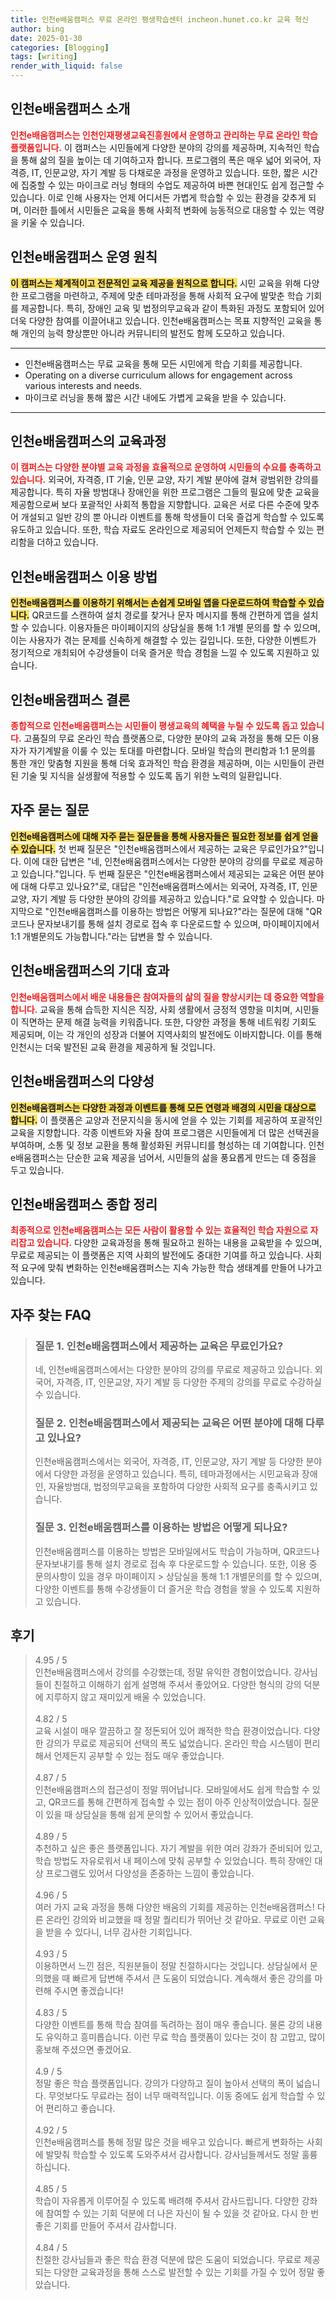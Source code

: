 ```yaml
---
title: 인천e배움캠퍼스 무료 온라인 평생학습센터 incheon.hunet.co.kr 교육 혁신
author: bing
date: 2025-01-30
categories: [Blogging]
tags: [writing]
render_with_liquid: false
---
```



<h2 id='인천e배움캠퍼스_소개'>인천e배움캠퍼스 소개</h2>

<p><b><span style="color: #ee2323;">인천e배움캠퍼스는 인천인재평생교육진흥원에서 운영하고 관리하는 무료 온라인 학습 플랫폼입니다.</span></b> 이 캠퍼스는 시민들에게 다양한 분야의 강의를 제공하며, 지속적인 학습을 통해 삶의 질을 높이는 데 기여하고자 합니다. 프로그램의 폭은 매우 넓어 외국어, 자격증, IT, 인문교양, 자기 계발 등 다채로운 과정을 운영하고 있습니다. 또한, 짧은 시간에 집중할 수 있는 마이크로 러닝 형태의 수업도 제공하여 바쁜 현대인도 쉽게 접근할 수 있습니다. 이로 인해 사용자는 언제 어디서든 가볍게 학습할 수 있는 환경을 갖추게 되며, 이러한 틀에서 시민들은 교육을 통해 사회적 변화에 능동적으로 대응할 수 있는 역량을 키울 수 있습니다.</p>

<h2 id='인천e배움캠퍼스_운영_원칙'>인천e배움캠퍼스 운영 원칙</h2>

<p><b><span style="background-color: #ffe066;">이 캠퍼스는 체계적이고 전문적인 교육 제공을 원칙으로 합니다.</span></b> 시민 교육을 위해 다양한 프로그램을 마련하고, 주제에 맞춘 테마과정을 통해 사회적 요구에 발맞춘 학습 기회를 제공합니다. 특히, 장애인 교육 및 법정의무교육과 같이 특화된 과정도 포함되어 있어 더욱 다양한 참여를 이끌어내고 있습니다. 인천e배움캠퍼스는 목표 지향적인 교육을 통해 개인의 능력 향상뿐만 아니라 커뮤니티의 발전도 함께 도모하고 있습니다.</p>

<hr />

<ul>
    <li>인천e배움캠퍼스는 무료 교육을 통해 모든 시민에게 학습 기회를 제공합니다.</li>
    <li>Operating on a diverse curriculum allows for engagement across various interests and needs.</li>
    <li>마이크로 러닝을 통해 짧은 시간 내에도 가볍게 교육을 받을 수 있습니다.</li>
</ul>

<hr />

<h2 id='인천e배움캠퍼스_교육과정'>인천e배움캠퍼스의 교육과정</h2>

<p><b><span style="color: #ee2323;">이 캠퍼스는 다양한 분야별 교육 과정을 효율적으로 운영하여 시민들의 수요를 충족하고 있습니다.</span></b> 외국어, 자격증, IT 기술, 인문 교양, 자기 계발 분야에 걸쳐 광범위한 강의를 제공합니다. 특히 자율 방범대나 장애인을 위한 프로그램은 그들의 필요에 맞춘 교육을 제공함으로써 보다 포괄적인 사회적 통합을 지향합니다. 교육은 서로 다른 수준에 맞추어 개설되고 일반 강의 뿐 아니라 이벤트를 통해 학생들이 더욱 즐겁게 학습할 수 있도록 유도하고 있습니다. 또한, 학습 자료도 온라인으로 제공되어 언제든지 학습할 수 있는 편리함을 더하고 있습니다.</p>

<h2 id='인천e배움캠퍼스_이용_방법'>인천e배움캠퍼스 이용 방법</h2>

<p><b><span style="background-color: #ffe066;">인천e배움캠퍼스를 이용하기 위해서는 손쉽게 모바일 앱을 다운로드하여 학습할 수 있습니다.</span></b> QR코드를 스캔하여 설치 경로를 찾거나 문자 메시지를 통해 간편하게 앱을 설치할 수 있습니다. 이용자들은 마이페이지의 상담실을 통해 1:1 개별 문의를 할 수 있으며, 이는 사용자가 겪는 문제를 신속하게 해결할 수 있는 길입니다. 또한, 다양한 이벤트가 정기적으로 개최되어 수강생들이 더욱 즐거운 학습 경험을 느낄 수 있도록 지원하고 있습니다.</p>

<h2 id='인천e배움캠퍼스_결론'>인천e배움캠퍼스 결론</h2>

<p><b><span style="color: #ee2323;">종합적으로 인천e배움캠퍼스는 시민들이 평생교육의 혜택을 누릴 수 있도록 돕고 있습니다.</span></b> 고품질의 무료 온라인 학습 플랫폼으로, 다양한 분야의 교육 과정을 통해 모든 이용자가 자기계발을 이룰 수 있는 토대를 마련합니다. 모바일 학습의 편리함과 1:1 문의를 통한 개인 맞춤형 지원을 통해 더욱 효과적인 학습 환경을 제공하며, 이는 시민들이 관련된 기술 및 지식을 실생활에 적용할 수 있도록 돕기 위한 노력의 일환입니다.</p>

<h2 id='자주_묻는_질문'>자주 묻는 질문</h2>

<p><b><span style="background-color: #ffe066;">인천e배움캠퍼스에 대해 자주 묻는 질문들을 통해 사용자들은 필요한 정보를 쉽게 얻을 수 있습니다.</span></b> 첫 번째 질문은 "인천e배움캠퍼스에서 제공하는 교육은 무료인가요?"입니다. 이에 대한 답변은 "네, 인천e배움캠퍼스에서는 다양한 분야의 강의를 무료로 제공하고 있습니다."입니다. 두 번째 질문은 "인천e배움캠퍼스에서 제공되는 교육은 어떤 분야에 대해 다루고 있나요?"로, 대답은 "인천e배움캠퍼스에서는 외국어, 자격증, IT, 인문교양, 자기 계발 등 다양한 분야의 강의를 제공하고 있습니다."로 요약할 수 있습니다. 마지막으로 "인천e배움캠퍼스를 이용하는 방법은 어떻게 되나요?"라는 질문에 대해 "QR코드나 문자보내기를 통해 설치 경로로 접속 후 다운로드할 수 있으며, 마이페이지에서 1:1 개별문의도 가능합니다."라는 답변을 할 수 있습니다.</p>

<h2 id='인천e배움캠퍼스_기대_효과'>인천e배움캠퍼스의 기대 효과</h2>

<p><b><span style="color: #ee2323;">인천e배움캠퍼스에서 배운 내용들은 참여자들의 삶의 질을 향상시키는 데 중요한 역할을 합니다.</span></b> 교육을 통해 습득한 지식은 직장, 사회 생활에서 긍정적 영향을 미치며, 시민들이 직면하는 문제 해결 능력을 키워줍니다. 또한, 다양한 과정을 통해 네트워킹 기회도 제공되며, 이는 각 개인의 성장과 더불어 지역사회의 발전에도 이바지합니다. 이를 통해 인천시는 더욱 발전된 교육 환경을 제공하게 될 것입니다.</p>

<h2 id='인천e배움캠퍼스_다양성'>인천e배움캠퍼스의 다양성</h2>

<p><b><span style="background-color: #ffe066;">인천e배움캠퍼스는 다양한 과정과 이벤트를 통해 모든 연령과 배경의 시민을 대상으로 합니다.</span></b> 이 플랫폼은 교양과 전문지식을 동시에 얻을 수 있는 기회를 제공하여 포괄적인 교육을 지향합니다. 각종 이벤트와 자율 참여 프로그램은 시민들에게 더 많은 선택권을 부여하며, 소통 및 정보 교환을 통해 활성화된 커뮤니티를 형성하는 데 기여합니다. 인천e배움캠퍼스는 단순한 교육 제공을 넘어서, 시민들의 삶을 풍요롭게 만드는 데 중점을 두고 있습니다.</p>

<h2 id='인천e배움캠퍼스_종합_정리'>인천e배움캠퍼스 종합 정리</h2>

<p><b><span style="color: #ee2323;">최종적으로 인천e배움캠퍼스는 모든 사람이 활용할 수 있는 효율적인 학습 자원으로 자리잡고 있습니다.</span></b> 다양한 교육과정을 통해 필요하고 원하는 내용을 교육받을 수 있으며, 무료로 제공되는 이 플랫폼은 지역 사회의 발전에도 중대한 기여를 하고 있습니다. 사회적 요구에 맞춰 변화하는 인천e배움캠퍼스는 지속 가능한 학습 생태계를 만들어 나가고 있습니다.</p>


<h2 id='자주_찾는_FAQ'>자주 찾는 FAQ</h2>
<div itemscope="" itemtype="https://schema.org/FAQPage"> 
<blockquote> 
<div itemscope="" itemprop="mainEntity" itemtype="https://schema.org/Question"> 
<h3 itemprop="name">질문 1. 인천e배움캠퍼스에서 제공하는 교육은 무료인가요?</h3> 
<div itemscope="" itemprop="acceptedAnswer" itemtype="https://schema.org/Answer"> 
<span itemprop="text"> 
<p>네, 인천e배움캠퍼스에서는 다양한 분야의 강의를 무료로 제공하고 있습니다. 외국어, 자격증, IT, 인문교양, 자기 계발 등 다양한 주제의 강의를 무료로 수강하실 수 있습니다.</p> 
</span> 
</div> 
</div> 

<div itemscope="" itemprop="mainEntity" itemtype="https://schema.org/Question"> 
<h3 itemprop="name">질문 2. 인천e배움캠퍼스에서 제공되는 교육은 어떤 분야에 대해 다루고 있나요?</h3> 
<div itemscope="" itemprop="acceptedAnswer" itemtype="https://schema.org/Answer"> 
<span itemprop="text"> 
<p>인천e배움캠퍼스에서는 외국어, 자격증, IT, 인문교양, 자기 계발 등 다양한 분야에서 다양한 과정을 운영하고 있습니다. 특히, 테마과정에서는 시민교육과 장애인, 자율방범대, 법정의무교육을 포함하여 다양한 사회적 요구를 충족시키고 있습니다.</p> 
</span> 
</div> 
</div> 

<div itemscope="" itemprop="mainEntity" itemtype="https://schema.org/Question"> 
<h3 itemprop="name">질문 3. 인천e배움캠퍼스를 이용하는 방법은 어떻게 되나요?</h3> 
<div itemscope="" itemprop="acceptedAnswer" itemtype="https://schema.org/Answer"> 
<span itemprop="text"> 
<p>인천e배움캠퍼스를 이용하는 방법은 모바일에서도 학습이 가능하며, QR코드나 문자보내기를 통해 설치 경로로 접속 후 다운로드할 수 있습니다. 또한, 이용 중 문의사항이 있을 경우 마이페이지 > 상담실을 통해 1:1 개별문의를 할 수 있으며, 다양한 이벤트를 통해 수강생들이 더 즐거운 학습 경험을 쌓을 수 있도록 지원하고 있습니다.</p> 
</span> 
</div> 
</div> 
</blockquote> 
</div>
<h2 id='후기'>후기</h2>
<div itemscope itemtype="https://schema.org/Product">
  <blockquote>
  <div itemprop="review" itemscope itemtype="https://schema.org/Review">
      <div itemprop="reviewRating" itemscope itemtype="https://schema.org/Rating"> <span itemprop="ratingValue">4.95</span> / <span itemprop="bestRating">5</span> </div>
      <span itemprop="reviewBody">인천e배움캠퍼스에서 강의를 수강했는데, 정말 유익한 경험이었습니다. 강사님들이 친절하고 이해하기 쉽게 설명해 주셔서 좋았어요. 다양한 형식의 강의 덕분에 지루하지 않고 재미있게 배울 수 있었습니다.</span>
  </div>
  <br>
  <div itemprop="review" itemscope itemtype="https://schema.org/Review">
      <div itemprop="reviewRating" itemscope itemtype="https://schema.org/Rating"> <span itemprop="ratingValue">4.82</span> / <span itemprop="bestRating">5</span> </div>
      <span itemprop="reviewBody">교육 시설이 매우 깔끔하고 잘 정돈되어 있어 쾌적한 학습 환경이었습니다. 다양한 강의가 무료로 제공되어 선택의 폭도 넓었습니다. 온라인 학습 시스템이 편리해서 언제든지 공부할 수 있는 점도 매우 좋았습니다.</span>
  </div>
  <br>
  <div itemprop="review" itemscope itemtype="https://schema.org/Review">
      <div itemprop="reviewRating" itemscope itemtype="https://schema.org/Rating"> <span itemprop="ratingValue">4.87</span> / <span itemprop="bestRating">5</span> </div>
      <span itemprop="reviewBody">인천e배움캠퍼스의 접근성이 정말 뛰어납니다. 모바일에서도 쉽게 학습할 수 있고, QR코드를 통해 간편하게 접속할 수 있는 점이 아주 인상적이었습니다. 질문이 있을 때 상담실을 통해 쉽게 문의할 수 있어서 좋았습니다.</span>
  </div>
  <br>
  <div itemprop="review" itemscope itemtype="https://schema.org/Review">
      <div itemprop="reviewRating" itemscope itemtype="https://schema.org/Rating"> <span itemprop="ratingValue">4.89</span> / <span itemprop="bestRating">5</span> </div>
      <span itemprop="reviewBody">추천하고 싶은 좋은 플랫폼입니다. 자기 계발을 위한 여러 강좌가 준비되어 있고, 학습 방법도 자유로워서 내 페이스에 맞춰 공부할 수 있었습니다. 특히 장애인 대상 프로그램도 있어서 다양성을 존중하는 느낌이 좋았습니다.</span>
  </div>
  <br>
  <div itemprop="review" itemscope itemtype="https://schema.org/Review">
      <div itemprop="reviewRating" itemscope itemtype="https://schema.org/Rating"> <span itemprop="ratingValue">4.96</span> / <span itemprop="bestRating">5</span> </div>
      <span itemprop="reviewBody">여러 가지 교육 과정을 통해 다양한 배움의 기회를 제공하는 인천e배움캠퍼스! 다른 온라인 강의와 비교했을 때 정말 퀄리티가 뛰어난 것 같아요. 무료로 이런 교육을 받을 수 있다니, 너무 감사한 기회입니다.</span>
  </div>
  <br>
  <div itemprop="review" itemscope itemtype="https://schema.org/Review">
      <div itemprop="reviewRating" itemscope itemtype="https://schema.org/Rating"> <span itemprop="ratingValue">4.93</span> / <span itemprop="bestRating">5</span> </div>
      <span itemprop="reviewBody">이용하면서 느낀 점은, 직원분들이 정말 친절하시다는 것입니다. 상담실에서 문의했을 때 빠르게 답변해 주셔서 큰 도움이 되었습니다. 계속해서 좋은 강의를 마련해 주시면 좋겠습니다!</span>
  </div>
  <br>
  <div itemprop="review" itemscope itemtype="https://schema.org/Review">
      <div itemprop="reviewRating" itemscope itemtype="https://schema.org/Rating"> <span itemprop="ratingValue">4.83</span> / <span itemprop="bestRating">5</span> </div>
      <span itemprop="reviewBody">다양한 이벤트를 통해 학습 참여를 독려하는 점이 매우 좋습니다. 물론 강의 내용도 유익하고 흥미롭습니다. 이런 무료 학습 플랫폼이 있다는 것이 참 고맙고, 많이 홍보해 주셨으면 좋겠어요.</span>
  </div>
  <br>
  <div itemprop="review" itemscope itemtype="https://schema.org/Review">
      <div itemprop="reviewRating" itemscope itemtype="https://schema.org/Rating"> <span itemprop="ratingValue">4.9</span> / <span itemprop="bestRating">5</span> </div>
      <span itemprop="reviewBody">정말 좋은 학습 플랫폼입니다. 강의가 다양하고 질이 높아서 선택의 폭이 넓습니다. 무엇보다도 무료라는 점이 너무 매력적입니다. 이동 중에도 쉽게 학습할 수 있어 편리하고 좋습니다.</span>
  </div>
  <br>
  <div itemprop="review" itemscope itemtype="https://schema.org/Review">
      <div itemprop="reviewRating" itemscope itemtype="https://schema.org/Rating"> <span itemprop="ratingValue">4.92</span> / <span itemprop="bestRating">5</span> </div>
      <span itemprop="reviewBody">인천e배움캠퍼스를 통해 정말 많은 것을 배우고 있습니다. 빠르게 변화하는 사회에 발맞춰 학습할 수 있도록 도와주셔서 감사합니다. 강사님들께서도 정말 훌륭하십니다.</span>
  </div>
  <br>
  <div itemprop="review" itemscope itemtype="https://schema.org/Review">
      <div itemprop="reviewRating" itemscope itemtype="https://schema.org/Rating"> <span itemprop="ratingValue">4.85</span> / <span itemprop="bestRating">5</span> </div>
      <span itemprop="reviewBody">학습이 자유롭게 이루어질 수 있도록 배려해 주셔서 감사드립니다. 다양한 강좌에 참여할 수 있는 기회 덕분에 더 나은 자신이 될 수 있을 것 같아요. 다시 한 번 좋은 기회를 만들어 주셔서 감사합니다.</span>
  </div>
  <br>
  <div itemprop="review" itemscope itemtype="https://schema.org/Review">
      <div itemprop="reviewRating" itemscope itemtype="https://schema.org/Rating"> <span itemprop="ratingValue">4.84</span> / <span itemprop="bestRating">5</span> </div>
      <span itemprop="reviewBody">친절한 강사님들과 좋은 학습 환경 덕분에 많은 도움이 되었습니다. 무료로 제공되는 다양한 교육과정을 통해 스스로 발전할 수 있는 기회를 가질 수 있어 정말 좋았습니다.</span>
  </div>
  </blockquote>
</div>
